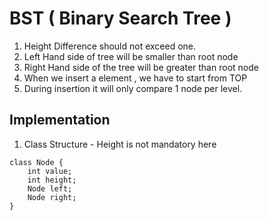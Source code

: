 # BST ( Binary Search Tree )
1. Height Difference should not exceed one.
2. Left Hand side of tree will be smaller than root node
3. Right Hand side of the tree will be greater than root node
4. When we insert a element , we have to start from TOP
5. During insertion it will only compare 1 node per level.

## Implementation 
1. Class Structure - Height is not mandatory here
```
class Node {
	int value;
	int height;
	Node left;
	Node right;
}
```